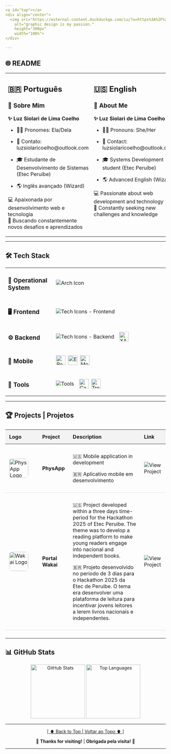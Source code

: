 ```yaml
---
<a id="top"></a>
<div align="center">
  <img src="https://external-content.duckduckgo.com/iu/?u=https%3A%2F%2Fgfxmaker.com%2Fwp-content%2Fuploads%2F2021%2F12%2F936-1.jpeg&f=1&nofb=1&ipt=a7cff55bd79d022b787cc7db3b5e3804f1849574930c46fc1387b3c55de7e664"
    alt="graphic design is my passion."
    height="300px"
    width="100%">
</div>

---
```


## 🌐 README

<div align="center">
  <table style="margin: 0 auto;">
    <tr>
      <td valign="top" width="50%">
        <h2>🇧🇷 Português</h2>
        <h3 align="left">👋 Sobre Mim</h3>
        <p align="left"><strong>✨ Luz Siolari de Lima Coelho</strong></p>
        <ul align="left">
          <li><p align="left">🏳️‍⚧️ Pronomes: Ela/Dela</p></li>
          <li><p align="left">📧 Contato: luzsiolaricoelho@outlook.com</p></li>
          <li><p align="left">🎓 Estudante de Desenvolvimento de Sistemas (Etec Peruíbe)</p></li>
          <li><p align="left">🌎 Inglês avançado (Wizard)</p></li>
        </ul>
        <p align="left">💻 Apaixonada por desenvolvimento web e tecnologia<br>
        🚀 Buscando constantemente novos desafios e aprendizados</p>
      </td>
      <td valign="top" width="50%">
        <h2>🇺🇸 English</h2>
        <h3 align="left">👋 About Me</h3>
        <p align="left"><strong>✨ Luz Siolari de Lima Coelho</strong></p>
        <ul align="left">
          <li><p align="left">🏳️‍⚧️ Pronouns: She/Her</p></li>
          <li><p align="left">📧 Contact: luzsiolaricoelho@outlook.com</p></li>
          <li><p align="left">🎓 Systems Development student (Etec Peruíbe)</p></li>
          <li><p align="left">🌎 Advanced English (Wizard)</p></li>
        </ul>
        <p align="left">💻 Passionate about web development and technology<br>
        🚀 Constantly seeking new challenges and knowledge</p>
      </td>
    </tr>
  </table>
</div>

---

## 🛠️ Tech Stack  

<div align="center">
  <table>
    <!-- Operational System -->
    <tr>
      <td valing="top" width="30%"><h3>💽 Operational System</h3></td>
      <td align="left">
        <div style="display: flex; flex-wrap: wrap; gap: 0.5rem; align-items: center;">
          <img src="https://skillicons.dev/icons?i=arch,linux&perline=6" alt="Arch Icon">
        </div>
      </td>
    </tr>
    <!-- Frontend Row -->
    <tr>
      <td valign="top" width="30%"><h3>🖥️ Frontend</h3></td>
      <td align="left">
        <div style="display: flex; flex-wrap: wrap; gap: 0.5rem; align-items: center;">
          <img src="https://skillicons.dev/icons?i=html,css,sass,less,bootstrap,tailwind,materialui,js,ts,coffeescript,react,vite,md&perline=6" alt="Tech Icons - Frontend">
        </div>
      </td>
    </tr>
    <!-- Backend Row -->
    <tr>
      <td valign="top"><h3>⚙️ Backend</h3></td>
      <td align="left">
        <div style="display: flex; flex-wrap: wrap; gap: 0.5rem; align-items: center;">
          <img src="https://skillicons.dev/icons?i=nodejs,cs,cpp,php,mysql&perline=6" alt="Tech Icons - Backend">
          <br>
          <img src="https://img.shields.io/badge/XAMPP-FB7A24?logo=xampp&logoColor=white"
                alt="XAMPP"
                title="XAMPP"
                height="30px">
        </div>
      </td>
    </tr>
    <!-- Mobile Row -->
    <tr>
      <td valign="top"><h3>📱 Mobile</h3></td>
      <td align="left">
        <div style="display: flex; flex-wrap: wrap; gap: 0.5rem; align-items: center;">
          <img src="https://custom-icon-badges.demolab.com/badge/React_Native-61DAFB?logo=react&logoColor=black" 
                 alt="React Native" 
                 title="React Native"
                 height="30px">
            <!-- Expo -->
            <img src="https://custom-icon-badges.demolab.com/badge/Expo-000020?logo=expo&logoColor=white" 
                 alt="Expo" 
                 title="Expo"
                 height="30px">
            <!-- Monaca -->
            <img src="https://custom-icon-badges.demolab.com/badge/Monaca-007ACC?logo=ionic&logoColor=white" 
                 alt="Monaca" 
                 title="Monaca"
                 height="30px">
        </div>
      </td>
    </tr>
    <!-- Tools Row -->
    <tr>
      <td valign="top"><h3>🔧 Tools</h3></td>
      <td align="left">
        <div style="display: flex; flex-wrap: wrap; gap: 0.5rem; align-items: center;">
          <img src="https://skillicons.dev/icons?i=git,github,vscode,sublime,npm,yarn,bash,ps,figma,notion,obsidian,arduino&perline=6" alt="Tools">
          <br>
          <img src="https://custom-icon-badges.demolab.com/badge/Canva-00C4CC?logo=canva&logoColor=white" 
                alt="Canva" 
                title="Canva"
                height="30px">
          <img src="https://custom-icon-badges.demolab.com/badge/Trello-026AA7?logo=trello&logoColor=white" 
                alt="Trello" 
                title="Trello"
                height="30px">
        </div>
      </td>
    </tr>
  </table>
</div>

---

## 🏆 Projects | Projetos

<div align="center">
  <table style="width: 100%; border-collapse: collapse; margin: 1.5rem 0;">
    <thead>
      <tr style="background-color: #f3f3f3;">
        <th style="padding: 12px; text-align: left; width: 80px;">Logo</th>
        <th style="padding: 12px; text-align: left;">Project</th>
        <th style="padding: 12px; text-align: left;">Description</th>
        <th style="padding: 12px; text-align: left;">Link</th>
      </tr>
    </thead>
    <tbody>
      <!-- PhysApp Project -->
      <tr style="border-bottom: 1px solid #ddd;">
        <td style="padding: 12px; vertical-align: middle;">
          <img src="https://i.imgur.com/Fh5ZIKG.png" width="60" style="border-radius: 8px;" alt="PhysApp Logo">
        </td>
        <td style="padding: 12px; vertical-align: middle;">
          <strong>PhysApp</strong>
        </td>
        <td style="padding: 12px; vertical-align: middle;">
          <p align="left">🇺🇸 Mobile application in development</p>
          <p align="left">🇧🇷 Aplicativo mobile em desenvolvimento</p>
        </td>
        <td style="padding: 12px; vertical-align: middle;">
          <a href="#" style="text-decoration: none;">
            <img src="https://img.shields.io/badge/View-007ACC?style=flat&logo=github&logoColor=white" alt="View Project">
          </a>
        </td>
      </tr>
      <!-- Portal Wakai Project -->
      <tr style="border-bottom: 1px solid #ddd;">
        <td style="padding: 12px; vertical-align: middle;">
          <img src="https://i.imgur.com/FHi9m5F.png" width="60" style="border-radius: 8px;" alt="Wakai Logo">
        </td>
        <td style="padding: 12px; vertical-align: middle;">
          <strong>Portal Wakai</strong>
        </td>
        <td style="padding: 12px; vertical-align: middle;">
          <p align="left">🇺🇸 Project developed within a three days time-period for the Hackathon 2025 of Etec Peruibe.
            The theme was to develop a reading platform to make young readers engage into nacional and independent books.</p>
          <p align="left">🇧🇷 Projeto desenvolvido no período de 3 dias para o Hackathon 2025 da Etec de Peruibe.
            O tema era desenvolver uma plataforma de leitura para incentivar jovens leitores a lerem livros nacionais e independentes.</p>
        </td>
        <td style="padding: 12px; vertical-align: middle;">
          <a href="https://github.com/PortalWakai" style="text-decoration: none;">
            <img src="https://img.shields.io/badge/View-007ACC?style=flat&logo=github&logoColor=white" alt="View Project">
          </a>
        </td>
      </tr>
    </tbody>
  </table>
</div>

---

## 📊 GitHub Stats  
<div align="center">
  <img src="https://github-readme-stats.vercel.app/api?username=Luz-Coelho&show_icons=true&theme=radical" height="170px" alt="GitHub Stats">
  <img src="https://github-readme-stats.vercel.app/api/top-langs/?username=Luz-Coelho&layout=compact&theme=radical" height="170px" alt="Top Languages">
</div>

---

<div align="center">
  <a href="#top">[ ⬆️ Back to Top | Voltar ao Topo ⬆️ ]</a>
  <p>🌟 <strong>Thanks for visiting!</strong> | <strong>Obrigada pela visita!</strong> 🌟</p>
</div>

---
